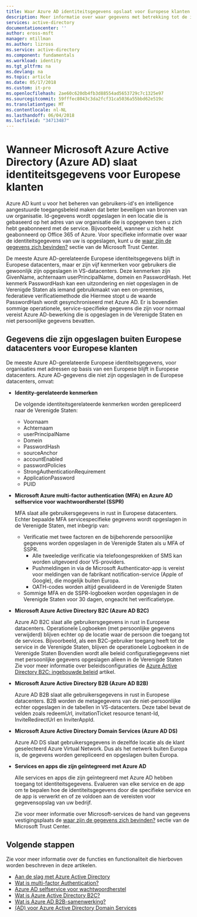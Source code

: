 ```yaml
---
title: Waar Azure AD identiteitsgegevens opslaat voor Europese klanten | Microsoft Docs
description: Meer informatie over waar gegevens met betrekking tot de identiteit in Microsoft Azure Active Directory worden opgeslagen voor de Europese klanten.
services: active-directory
documentationcenter: ''
author: eross-msft
manager: mtillman
ms.author: lizross
ms.service: active-directory
ms.component: fundamentals
ms.workload: identity
ms.tgt_pltfrm: na
ms.devlang: na
ms.topic: article
ms.date: 05/17/2018
ms.custom: it-pro
ms.openlocfilehash: 2ae60c620db4fb3d88554ad5653729c7c1325e97
ms.sourcegitcommit: 59fffec8043c3da2fcf31ca5036a55bbd62e519c
ms.translationtype: MT
ms.contentlocale: nl-NL
ms.lasthandoff: 06/04/2018
ms.locfileid: "34713487"
---
```

# <a name="where-does-microsoft-azure-active-directory-azure-ad-store-identity-data-for-european-customers"></a>Wanneer Microsoft Azure Active Directory (Azure AD) slaat identiteitsgegevens voor Europese klanten
Azure AD kunt u voor het beheren van gebruikers-id's en intelligence aangestuurde toegangsbeleid maken dat beter beveiligen van bronnen van uw organisatie. Id-gegevens wordt opgeslagen in een locatie die is gebaseerd op het adres van uw organisatie die is opgegeven toen u zich hebt geabonneerd met de service. Bijvoorbeeld, wanneer u zich hebt geabonneerd op Office 365 of Azure. Voor specifieke informatie over waar de identiteitsgegevens van uw is opgeslagen, kunt u de [waar zijn de gegevens zich bevinden?](https://www.microsoft.com/en-us/trustcenter/privacy/where-your-data-is-located) sectie van de Microsoft Trust Center.

De meeste Azure AD-gerelateerde Europese identiteitsgegevens blijft in Europese datacenters, maar er zijn vijf kenmerken voor gebruikers die gewoonlijk zijn opgeslagen in VS-datacenters. Deze kenmerken zijn GivenName, achternaam userPrincipalName, domein en PasswordHash. Het kenmerk PasswordHash kan een uitzondering en niet opgeslagen in de Verenigde Staten als iemand gebruikmaakt van een on-premises, federatieve verificatiemethode die Hiermee stopt u de waarde PasswordHash wordt gesynchroniseerd met Azure AD. Er is bovendien sommige operationele, service-specifieke gegevens die zijn voor normaal vereist Azure AD-bewerking die is opgeslagen in de Verenigde Staten en niet persoonlijke gegevens bevatten.

## <a name="data-stored-outside-of-european-datacenters-for-european-customers"></a>Gegevens die zijn opgeslagen buiten Europese datacenters voor Europese klanten

De meeste Azure AD-gerelateerde Europese identiteitsgegevens, voor organisaties met adressen op basis van een Europese blijft in Europese datacenters. Azure AD-gegevens die niet zijn opgeslagen in de Europese datacenters, omvat:

- **Identity-gerelateerde kenmerken**

    De volgende identiteitsgerelateerde kenmerken worden gerepliceerd naar de Verenigde Staten:

    - Voornaam
    - Achternaam
    - userPrincipalName
    - Domein
    - PasswordHash
    - sourceAnchor
    - accountEnabled
    - passwordPolicies
    - StrongAuthenticationRequirement
    - ApplicationPassword
    - PUID

- **Microsoft Azure multi-factor authentication (MFA) en Azure AD selfservice voor wachtwoordherstel (SSPR)**
    
    MFA slaat alle gebruikersgegevens in rust in Europese datacenters. Echter bepaalde MFA servicespecifieke gegevens wordt opgeslagen in de Verenigde Staten, met inbegrip van:
    
    - Verificatie met twee factoren en de bijbehorende persoonlijke gegevens worden opgeslagen in de Verenigde Staten als u MFA of SSPR.
        - Alle tweeledige verificatie via telefoongesprekken of SMS kan worden uitgevoerd door VS-providers.
        - Pushmeldingen in via de Microsoft Authenticator-app is vereist voor meldingen van de fabrikant notification-service (Apple of Google), die mogelijk buiten Europa.
        - OATH-codes worden altijd gevalideerd in de Verenigde Staten 
    - Sommige MFA en de SSPR-logboeken worden opgeslagen in de Verenigde Staten voor 30 dagen, ongeacht het verificatietype.

- **Microsoft Azure Active Directory B2C (Azure AD B2C)**

    Azure AD B2C slaat alle gebruikersgegevens in rust in Europese datacenters. Operationele Logboeken (met persoonlijke gegevens verwijderd) blijven echter op de locatie waar de persoon die toegang tot de services. Bijvoorbeeld, als een B2C-gebruiker toegang heeft tot de service in de Verenigde Staten, blijven de operationele Logboeken in de Verenigde Staten Bovendien wordt alle beleid configuratiegegevens niet met persoonlijke gegevens opgeslagen alleen in de Verenigde Staten Zie voor meer informatie over beleidsconfiguraties de [Azure Active Directory B2C: ingebouwde beleid](https://docs.microsoft.com/en-us/azure/active-directory-b2c/active-directory-b2c-reference-policies) artikel.

- **Microsoft Azure Active Directory B2B (Azure AD B2B)** 
    
    Azure AD B2B slaat alle gebruikersgegevens in rust in Europese datacenters. B2B worden de metagegevens van de niet-persoonlijke echter opgeslagen in de tabellen in VS-datacenters. Deze tabel bevat de velden zoals redeemUrl, invitationTicket resource tenant-Id, InviteRedirectUrl en InviterAppId.

- **Microsoft Azure Active Directory Domain Services (Azure AD DS)**

    Azure AD DS slaat gebruikersgegevens in dezelfde locatie als de klant geselecteerd Azure Virtual Network. Dus als het netwerk buiten Europa is, de gegevens worden gerepliceerd en opgeslagen buiten Europa.

- **Services en apps die zijn geïntegreerd met Azure AD**

    Alle services en apps die zijn geïntegreerd met Azure AD hebben toegang tot identiteitsgegevens. Evalueren van elke service en de app om te bepalen hoe de identiteitsgegevens door die specifieke service en de app is verwerkt en of ze voldoen aan de vereisten voor gegevensopslag van uw bedrijf.

    Zie voor meer informatie over Microsoft-services de hand van gegevens vestigingsplaats de [waar zijn de gegevens zich bevinden?](https://www.microsoft.com/en-us/trustcenter/privacy/where-your-data-is-located) sectie van de Microsoft Trust Center.

## <a name="next-steps"></a>Volgende stappen
Zie voor meer informatie over de functies en functionaliteit die hierboven worden beschreven in deze artikelen.
- [Aan de slag met Azure Active Directory](get-started-azure-ad.md)
- [Wat is multi-factor Authentication?](https://docs.microsoft.com/en-us/azure/active-directory/authentication/multi-factor-authentication)
- [Azure AD selfservice voor wachtwoordherstel](https://docs.microsoft.com/en-us/azure/active-directory/authentication/active-directory-passwords-overview)
- [Wat is Azure Active Directory B2C?](https://docs.microsoft.com/en-us/azure/active-directory-b2c/active-directory-b2c-overview)
- [Wat is Azure AD B2B-samenwerking?](https://docs.microsoft.com/en-us/azure/active-directory/active-directory-b2b-what-is-azure-ad-b2b)
- [(AD) voor Azure Active Directory Domain Services](https://docs.microsoft.com/en-us/azure/active-directory-domain-services/active-directory-ds-overview)

